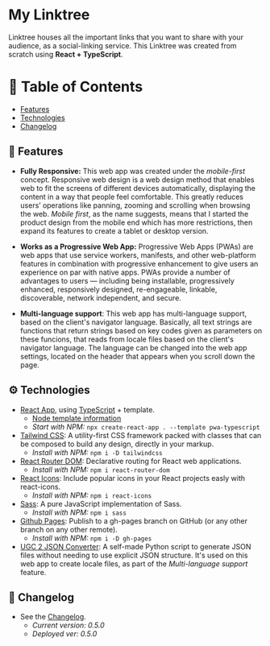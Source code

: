 # My Linktree
Linktree houses all the important links that you want to share with your audience, as a social-linking service. This Linktree was created from scratch using **React + TypeScript**.

# 💠 Table of Contents
- [Features](#-features)
- [Technologies](#%EF%B8%8F-technologies)
- [Changelog](#-changelog)

## 🚀 Features
- **Fully Responsive:** This web app was created under the *mobile-first*  concept. Responsive web design is a web design method that enables web to fit the screens of different devices automatically, displaying the content in a way that people feel comfortable. This greatly reduces users’ operations like panning, zooming and scrolling when browsing the web. *Mobile first*, as the name suggests, means that I started the product design from the mobile end which has more restrictions, then expand its features to create a tablet or desktop version.

- **Works as a Progressive Web App:** Progressive Web Apps (PWAs) are web apps that use service workers, manifests, and other web-platform features in combination with progressive enhancement to give users an experience on par with native apps. PWAs provide a number of advantages to users — including being installable, progressively enhanced, responsively designed, re-engageable, linkable, discoverable, network independent, and secure.

- **Multi-language support**: This web app has multi-language support, based on the client's navigator language. Basically, all text strings are functions that return strings based on key codes given as parameters on these funcions, that reads from locale files based on the client's navigator language. The language can be changed into the web app settings, located on the header that appears when you scroll down the page.

## ⚙️ Technologies
- [React App](https://create-react-app.dev/), using [TypeScript](https://www.typescriptlang.org/) +  template.
	- [Node template information](https://www.npmjs.com/package/cra-template-pwa-typescript)
	- *Start with NPM:* `npx create-react-app . --template pwa-typescript`
- [Tailwind CSS](https://tailwindcss.com/): A utility-first CSS framework packed with classes that can be composed to build any design, directly in your markup.
	-  *Install with NPM:*  `npm i -D tailwindcss`
- [React Router DOM](https://www.npmjs.com/package/react-router-dom): Declarative routing for React web applications.
	-  *Install with NPM:*  `npm i react-router-dom`
- [React Icons](https://www.npmjs.com/package/react-icons): Include popular icons in your React projects easly with react-icons.
	-  *Install with NPM:*  `npm i react-icons`
- [Sass](https://www.npmjs.com/package/sass): A pure JavaScript implementation of Sass.
	-  *Install with NPM:*  `npm i sass`
- [Github Pages](https://www.npmjs.com/package/gh-pages): Publish to a gh-pages branch on GitHub (or any other branch on any other remote).
	-  *Install with NPM:*  `npm i -D gh-pages`
- [UGC 2 JSON Converter](https://github.com/ruggeryiury/ugc2json_converter): A self-made Python script to generate JSON files without needing to use explicit JSON structure. It's used on this web app to create locale files, as part of the *Multi-language support* feature. 

## 🔄 Changelog
- See the [Changelog](https://github.com/ruggeryiury/my-linktree/blob/master/CHANGELOG.md).
	- *Current version: 0.5.0*
	- *Deployed ver: 0.5.0*